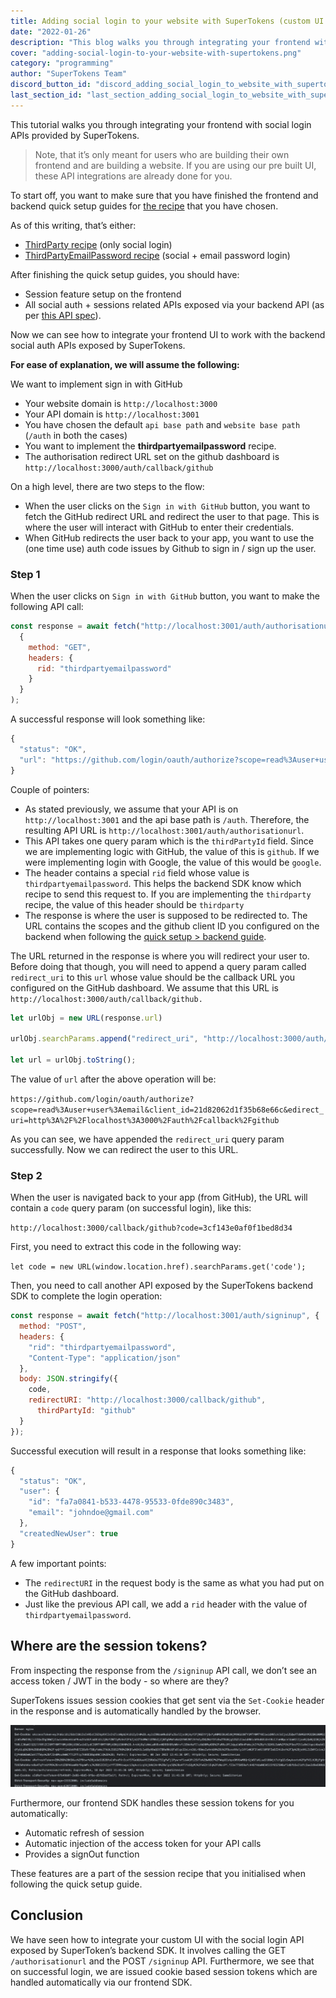 ```yaml
---
title: Adding social login to your website with SuperTokens (custom UI only)
date: "2022-01-26"
description: "This blog walks you through integrating your frontend with social login APIs provided by SuperTokens."
cover: "adding-social-login-to-your-website-with-supertokens.png"
category: "programming"
author: "SuperTokens Team"
discord_button_id: "discord_adding_social_login_to_website_with_supertokens"
last_section_id: "last_section_adding_social_login_to_website_with_supertokens"
---
```


This tutorial walks you through integrating your frontend with social login APIs provided by SuperTokens.

> Note, that it’s only meant for users who are building their own frontend and are building a website. If you are using our pre built UI, these API integrations are already done for you.

To start off, you want to make sure that you have finished the frontend and backend quick setup guides for [the recipe](https://supertokens.com/docs/community/recipes) that you have chosen.

As of this writing, that’s either:
- [ThirdParty recipe](https://supertokens.com/docs/thirdparty/introduction) (only social login)
- [ThirdPartyEmailPassword recipe](https://supertokens.com/docs/thirdpartyemailpassword/introduction) (social + email password login)

After finishing the quick setup guides, you should have:
- Session feature setup on the frontend
- All social auth + sessions related APIs exposed via your backend API (as per [this API spec](https://app.swaggerhub.com/apis/supertokens/FDI)).

Now we can see how to integrate your frontend UI to work with the backend social auth APIs exposed by SuperTokens.

**For ease of explanation, we will assume the following:**

We want to implement sign in with GitHub
- Your website domain is `http://localhost:3000`
- Your API domain is `http://localhost:3001`
- You have chosen the default `api base path` and `website base path` (`/auth` in both the cases)
- You want to implement the **thirdpartyemailpassword** recipe.
- The authorisation redirect URL set on the github dashboard is `http://localhost:3000/auth/callback/github`

On a high level, there are two steps to the flow:
- When the user clicks on the `Sign in with GitHub` button, you want to fetch the GitHub redirect URL and redirect the user to that page. This is where the user will interact with GitHub to enter their credentials.
- When GitHub redirects the user back to your app, you want to use the (one time use) auth code issues by Github to sign in / sign up the user.

### Step 1

When the user clicks on `Sign in with GitHub` button, you want to make the following API call:

```js
const response = await fetch("http://localhost:3001/auth/authorisationurl?thirdPartyId=github",
  {
    method: "GET",
    headers: {
      rid: "thirdpartyemailpassword"
    }
  }
);
```

A successful response will look something like: 

```js
{
  "status": "OK",
  "url": "https://github.com/login/oauth/authorize?scope=read%3Auser+user%3Aemail&client_id=21d82062d1f35b68e66c"
}
```

Couple of pointers:
- As stated previously, we assume that your API is on `http://localhost:3001` and the api base path is `/auth`. Therefore, the resulting API URL is `http://localhost:3001/auth/authorisationurl`.
- This API takes one query param which is the `thirdPartyId` field. Since we are implementing logic with GitHub, the value of this is `github`. If we were implementing login with Google, the value of this would be `google`.
- The header contains a special `rid` field whose value is `thirdpartyemailpassword`. This helps the backend SDK know which recipe to send this request to. If you are implementing the `thirdparty` recipe, the value of this header should be `thirdparty`
- The response is where the user is supposed to be redirected to. The URL contains the scopes and the github client ID you configured on the backend when following the [quick setup > backend guide](https://supertokens.com/docs/thirdpartyemailpassword/quick-setup/backend).

The URL returned in the response is where you will redirect your user to. Before doing that though, you will need to append a query param called `redirect_uri` to this `url` whose value should be the callback URL you configured on the GitHub dashboard. We assume that this URL is `http://localhost:3000/auth/callback/github.`

```js
let urlObj = new URL(response.url)

urlObj.searchParams.append("redirect_uri", "http://localhost:3000/auth/callback/github");

let url = urlObj.toString();
```

The value of `url` after the above operation will be:

`https://github.com/login/oauth/authorize?scope=read%3Auser+user%3Aemail&client_id=21d82062d1f35b68e66c&edirect_uri=http%3A%2F%2Flocalhost%3A3000%2Fauth%2Fcallback%2Fgithub`

As you can see, we have appended the `redirect_uri` query param successfully. Now we can redirect the user to this URL.

### Step 2

When the user is navigated back to your app (from GitHub), the URL will contain a `code` query param (on successful login), like this:

`http://localhost:3000/callback/github?code=3cf143e0af0f1bed8d34`

First, you need to extract this code in the following way:

`let code = new URL(window.location.href).searchParams.get('code');`

Then, you need to call another API exposed by the SuperTokens backend SDK to complete the login operation:

```js
const response = await fetch("http://localhost:3001/auth/signinup", {
  method: "POST",
  headers: {
    "rid": "thirdpartyemailpassword",
    "Content-Type": "application/json"
  },
  body: JSON.stringify({
    code,
    redirectURI: "http://localhost:3000/callback/github",
      thirdPartyId: "github"
  }
});
```

Successful execution will result in a response that looks something like:

```js
{
  "status": "OK",
  "user": {
    "id": "fa7a0841-b533-4478-95533-0fde890c3483",
    "email": "johndoe@gmail.com"
  },
  "createdNewUser": true
}
```

A few important points:
- The `redirectURI` in the request body is the same as what you had put on the GitHub dashboard.
- Just like the previous API call, we add a `rid` header with the value of `thirdpartyemailpassword`.

## Where are the session tokens?

From inspecting the response from the `/signinup` API call, we don’t see an access token / JWT in the body - so where are they?

SuperTokens issues session cookies that get sent via the `Set-Cookie` header in the response and is automatically handled by the browser.

![Set-Cookie Header](./set-cookie-header.png)

Furthermore, our frontend SDK handles these session tokens for you automatically:

- Automatic refresh of session
- Automatic injection of the access token for your API calls
- Provides a signOut function

These features are a part of the session recipe that you initialised when following the quick setup guide.

## Conclusion

We have seen how to integrate your custom UI with the social login API exposed by SuperToken’s backend SDK. It involves calling the GET `/authorisationurl` and the POST `/signinup` API. Furthermore, we see that on successful login, we are issued cookie based session tokens which are handled automatically via our frontend SDK.
